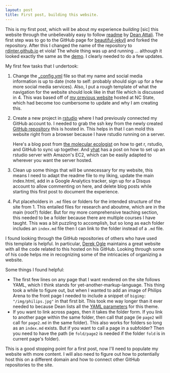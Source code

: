 ```yaml
---
layout: post
title: First post, building this website.
---
```


This is my first post, which will be about my experience _building_ [sic] this website through the unbelievably easy to follow [readme](https://github.com/daattali/beautiful-jekyll#readme) by [Dean Attali](http://deanattali.com/). The first step was to go to the GitHub page for [beautiful-jekyll](https://github.com/daattali/beautiful-jekyll) and forked the repository. After this I changed the name of the repository to [rdinter.github.io](http://rdinter.github.io/) et viola! The whole thing was up and running ... although it looked exactly the same as the [demo](http://deanattali.com/beautiful-jekyll/). I clearly needed to do a few updates.

My first few tasks that I undertook:

1. Change the [_config.yml](https://github.com/rdinter/rdinter.github.io/blob/master/_config.yml) file so that my name and social media information is up to date (note to self: probably should sign up for a few more social media services). Also, I put a rough template of what the navigation for the website should look like in that file which is discussed in 4. This was based off of [my previous website](http://www4.ncsu.edu/~rdinter/) hosted at NC State, which had become too cumbersome to update and why I am creating this.
2. Create a new project in [rstudio](https://www.rstudio.com/) where I had previously connected my GitHub account to. I needed to grab the ssh key from the newly created [GitHub repository](https://github.com/rdinter/rdinter.github.io) this is hosted in. This helps in that I can mold this website right from a browser because I have rstudio running on a server.

   Here's a blog post from [the molecular ecologist](http://www.molecularecologist.com/2013/11/using-github-with-r-and-rstudio/) on how to get r, rstudio, and GitHub to sync up together. And [yhat](http://blog.yhat.com/posts/r-in-the-cloud-part-1.html) has a post on how to set up an rstudio server with Amazon's EC2, which can be easily adapted to wherever you want the server hosted.
3. Clean up some things that will be unnecessary for my website, this means I need to adapt the readme file to my liking, update the main index.html, add in a Google Analytics tracker, sign up for a Disqus account to allow commenting on here, and delete blog posts while starting this first post to document the experience.
4. Put placeholders in `.md` files or folders for the intended structure of the site from 1. This entailed files for research and aboutme, which are in the main (root?) folder. But for my more comprehensive teaching section, this needed to be a folder because there are multiple courses I have taught. This was a bit puzzling to accomplish, but so long as each folder includes an `index.md` file then I can link to the folder instead of a `.md` file.

I found looking through the GitHub repositories of others who have used this template is helpful. In particular, [Derek Ogle](https://github.com/droglenc/droglenc.github.io) maintains a great website with all the code related to this hosted on his GitHub. Looking through some of his code helps me in recognizing some of the intricacies of organizing a website.

Some things I found helpful:

* The first few lines on any page that I want rendered on the site follows YAML, which I think stands for yet-another-markup-language. This thing took a while to figure out, but when I wanted to add an image of Philips Arena to the front page I needed to include a snippet of `bigimg: "/img/philips.jpg"` in that first bit. This took me way longer than it ever needed to because Dean lists all the [YAML parameters](https://github.com/daattali/beautiful-jekyll#yaml-front-matter-parameters) for this theme.
* If you want to link across pages, then it takes the folder form. If you link to another page within the same folder, then call that page (ie `page2` will call for `page2.md` in the same folder). This also works for folders so long as an `index.md` exists. But if you want to call a page in a subfolder? Then you need to have the path (ie `fold/page2` is needed if the folder `fold` is in current page's folder).

This is a good stopping point for a first post, now I'll need to populate my website with more content. I will also need to figure out how to potentially host this on a different domain and how to connect other GitHub repositories to the site.